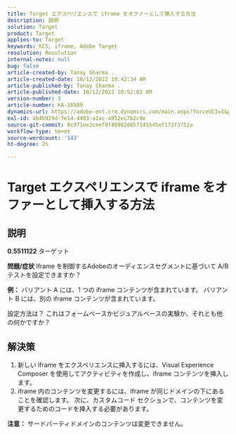 ```yaml
---
title: Target エクスペリエンスで iframe をオファーとして挿入する方法
description: 説明
solution: Target
product: Target
applies-to: Target
keywords: KCS, iframe, Adobe Target
resolution: Resolution
internal-notes: null
bug: false
article-created-by: Tanay Sharma .
article-created-date: 10/12/2022 10:42:34 AM
article-published-by: Tanay Sharma .
article-published-date: 10/12/2022 10:52:02 AM
version-number: 3
article-number: KA-16589
dynamics-url: https://adobe-ent.crm.dynamics.com/main.aspx?forceUCI=1&pagetype=entityrecord&etn=knowledgearticle&id=a3521d94-1a4a-ed11-bba2-0022480868ff
exl-id: ab4b929d-fe14-4483-a1ac-a952ec7b2c9e
source-git-commit: 9c971ee2ceef8f48902d857145545ef173f3752a
workflow-type: tm+mt
source-wordcount: '143'
ht-degree: 2%

---
```


# Target エクスペリエンスで iframe をオファーとして挿入する方法

## 説明

<b>0.5511122</b>
ターゲット


<b>問題/症状</b>
Iframe を制御するAdobeのオーディエンスセグメントに基づいて A/B テストを設定できますか？



<b>例：</b> バリアント A には、1 つの iframe コンテンツが含まれています。 バリアント B には、別の iframe コンテンツが含まれています。

設定方法は？ これはフォームベースかビジュアルベースの実験か、それとも他の何かですか？


## 解決策




1. 新しい iframe をエクスペリエンスに挿入するには、Visual Experience Composer を使用してアクティビティを作成し、iframe コンテンツを挿入します。
2. iframe 内のコンテンツを変更するには、iframe が同じドメインの下にあることを確認します。 次に、カスタムコード セクションで、コンテンツを変更するためのコードを挿入する必要があります。




<b>注意：</b> サードパーティドメインのコンテンツは変更できません。

